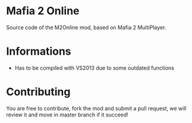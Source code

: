 # Mafia 2 Online
Source code of the M2Online mod, based on Mafia 2 MultiPlayer.

# Informations
- Has to be compiled with VS2013 due to some outdated functions

# Contributing
You are free to contribute, fork the mod and submit a pull request, we will review it and move in master branch if it succeed!